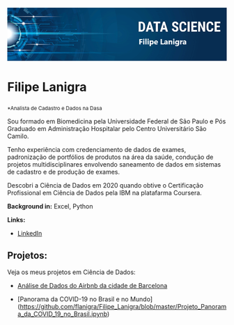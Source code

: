<p align="center">
  <img src="banner.png" >
</p>

# Filipe Lanigra
<sub>*Analista de Cadastro e Dados na Dasa</sub>

Sou formado em Biomedicina pela Universidade Federal de São Paulo e Pós Graduado em Administração Hospitalar pelo Centro Universitário São Camilo.

Tenho experiência com credenciamento de dados de exames, padronização de portfólios de produtos na área da saúde, condução de projetos multidisciplinares envolvendo saneamento de dados em sistemas de cadastro e de produção de exames.

Descobri a Ciência de Dados em 2020 quando obtive o Certificação Profissional em Ciência de Dados pela IBM na platafarma Coursera.


**Background in:** Excel, Python

**Links:**

* [LinkedIn](https://www.linkedin.com/in/filipe-lanigra-a363a3115/)


## Projetos:

Veja os meus projetos em Ciência de Dados:

* [Análise de Dados do Airbnb da cidade de Barcelona](https://github.com/flanigra/Filipe_Lanigra/blob/master/Projeto_Analisando_os_Dados_do_Airbnb_Barcelona.ipynb)

* [Panorama da COVID-19 no Brasil e no Mundo] (https://github.com/flanigra/Filipe_Lanigra/blob/master/Projeto_Panorama_da_COVID_19_no_Brasil.ipynb)
